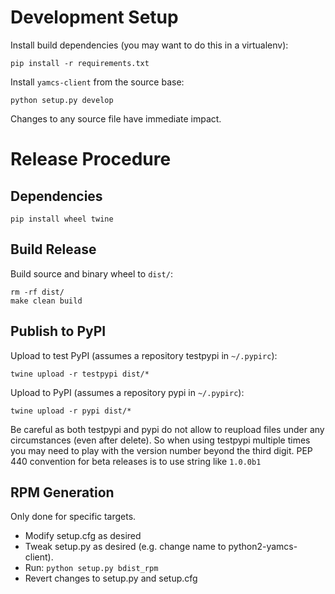 # Development Setup

Install build dependencies (you may want to do this in a virtualenv):

    pip install -r requirements.txt


Install `yamcs-client` from the source base:

    python setup.py develop

Changes to any source file have immediate impact.

# Release Procedure

## Dependencies

    pip install wheel twine

## Build Release

Build source and binary wheel to `dist/`:

    rm -rf dist/
    make clean build

## Publish to PyPI

Upload to test PyPI (assumes a repository testpypi in `~/.pypirc`):

    twine upload -r testpypi dist/*

Upload to PyPI (assumes a repository pypi in `~/.pypirc`):

    twine upload -r pypi dist/*

Be careful as both testpypi and pypi do not allow to reupload files under any circumstances (even after delete). So when using testpypi multiple times you may need to play with the version number beyond the third digit. PEP 440 convention for beta releases is to use string like `1.0.0b1`

## RPM Generation

Only done for specific targets.

- Modify setup.cfg as desired
- Tweak setup.py as desired (e.g. change name to python2-yamcs-client).
- Run: `python setup.py bdist_rpm`
- Revert changes to setup.py and setup.cfg

